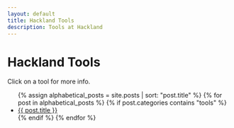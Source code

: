```yaml
---
layout: default
title: Hackland Tools
description: Tools at Hackland
---
```


<h1>Hackland Tools</h1>

Click on a tool for more info.

<ul>
{% assign alphabetical_posts = site.posts | sort: "post.title" %}
{% for post in alphabetical_posts %}
{% if post.categories contains "tools" %}
    <li><a href="{{ post.url }}">{{ post.title }}</a></li>
{% endif %}
{% endfor %}
</ul>
